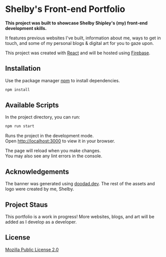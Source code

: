 # Shelby's Front-end Portfolio

**This project was built to showcase Shelby Shipley's (my) front-end development skills.**

It features previous websites I've built, information about me, ways to get in touch, and some of my personal blogs & digital art for you to gaze upon.

This project was created with [React](https://reactjs.org/) and will be hosted using [Firebase](https://firebase.google.com/).

## Installation

Use the package manager [npm](https://www.npmjs.com/) to install dependencies.

```bash
npm install
```

## Available Scripts

In the project directory, you can run:

```bash
npm run start
```

Runs the project in the development mode.\
Open [http://localhost:3000](http://localhost:3000) to view it in your browser.

The page will reload when you make changes.\
You may also see any lint errors in the console.

## Acknowledgements

The banner was generated using [doodad.dev](https://doodad.dev/pattern-generator/?utm_source=toolkit.addy.codes).
The rest of the assets and logo were created by me, Shelby.

## Project Staus

This portfolio is a work in progress! More websites, blogs, and art will be added as I develop as a developer.

## License

[Mozilla Public License 2.0](https://choosealicense.com/licenses/mpl-2.0/)
